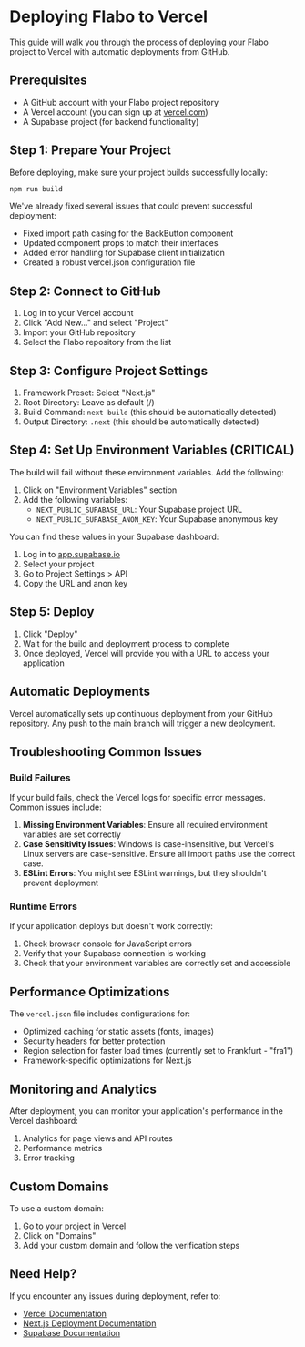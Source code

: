 # Deploying Flabo to Vercel

This guide will walk you through the process of deploying your Flabo project to Vercel with automatic deployments from GitHub.

## Prerequisites

- A GitHub account with your Flabo project repository
- A Vercel account (you can sign up at [vercel.com](https://vercel.com))
- A Supabase project (for backend functionality)

## Step 1: Prepare Your Project

Before deploying, make sure your project builds successfully locally:

```bash
npm run build
```

We've already fixed several issues that could prevent successful deployment:
- Fixed import path casing for the BackButton component
- Updated component props to match their interfaces
- Added error handling for Supabase client initialization
- Created a robust vercel.json configuration file

## Step 2: Connect to GitHub

1. Log in to your Vercel account
2. Click "Add New..." and select "Project"
3. Import your GitHub repository
4. Select the Flabo repository from the list

## Step 3: Configure Project Settings

1. Framework Preset: Select "Next.js"
2. Root Directory: Leave as default (/)
3. Build Command: `next build` (this should be automatically detected)
4. Output Directory: `.next` (this should be automatically detected)

## Step 4: Set Up Environment Variables (CRITICAL)

The build will fail without these environment variables. Add the following:

1. Click on "Environment Variables" section
2. Add the following variables:
   - `NEXT_PUBLIC_SUPABASE_URL`: Your Supabase project URL
   - `NEXT_PUBLIC_SUPABASE_ANON_KEY`: Your Supabase anonymous key

You can find these values in your Supabase dashboard:
1. Log in to [app.supabase.io](https://app.supabase.io)
2. Select your project
3. Go to Project Settings > API
4. Copy the URL and anon key

## Step 5: Deploy

1. Click "Deploy"
2. Wait for the build and deployment process to complete
3. Once deployed, Vercel will provide you with a URL to access your application

## Automatic Deployments

Vercel automatically sets up continuous deployment from your GitHub repository. Any push to the main branch will trigger a new deployment.

## Troubleshooting Common Issues

### Build Failures

If your build fails, check the Vercel logs for specific error messages. Common issues include:

1. **Missing Environment Variables**: Ensure all required environment variables are set correctly
2. **Case Sensitivity Issues**: Windows is case-insensitive, but Vercel's Linux servers are case-sensitive. Ensure all import paths use the correct case.
3. **ESLint Errors**: You might see ESLint warnings, but they shouldn't prevent deployment

### Runtime Errors

If your application deploys but doesn't work correctly:

1. Check browser console for JavaScript errors
2. Verify that your Supabase connection is working
3. Check that your environment variables are correctly set and accessible

## Performance Optimizations

The `vercel.json` file includes configurations for:

- Optimized caching for static assets (fonts, images)
- Security headers for better protection
- Region selection for faster load times (currently set to Frankfurt - "fra1")
- Framework-specific optimizations for Next.js

## Monitoring and Analytics

After deployment, you can monitor your application's performance in the Vercel dashboard:

1. Analytics for page views and API routes
2. Performance metrics
3. Error tracking

## Custom Domains

To use a custom domain:

1. Go to your project in Vercel
2. Click on "Domains"
3. Add your custom domain and follow the verification steps

## Need Help?

If you encounter any issues during deployment, refer to:

- [Vercel Documentation](https://vercel.com/docs)
- [Next.js Deployment Documentation](https://nextjs.org/docs/deployment)
- [Supabase Documentation](https://supabase.com/docs)
